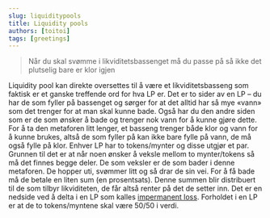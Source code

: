 ```yaml
---
slug: liquiditypools
title: Liquidity pools
authors: [toitoi]
tags: [greetings]
---
```


> Når du skal svømme i likviditetsbassenget må du passe på så ikke det plutselig bare er klor igjen

Liquidity pool kan direkte oversettes til å være et likviditetsbasseng som faktisk er et ganske treffende ord for hva LP er. Det er to sider av en LP – du har de som fyller på bassenget og sørger for at det alltid har så mye «vann» som det trenger for at man skal kunne bade. Også har du den andre siden som er de som ønsker å bade og trenger nok vann for å kunne gjøre dette. For å ta den metaforen litt lenger, et basseng trenger både klor og vann for å kunne brukes, altså de som fyller på kan ikke bare fylle på vann, de må også fylle på klor. Enhver LP har to tokens/mynter og disse utgjør et par. Grunnen til det er at når noen ønsker å veksle mellom to mynter/tokens så må det finnes begge deler. De som veksler er de som bader i denne metaforen. De hopper uti, svømmer litt og så drar de sin vei. For å få bade må de betale en liten sum (en prosentsats). Denne summen blir distribuert til de som tilbyr likviditeten, de får altså renter på det de setter inn. Det er en nedside ved å delta i en LP som kalles [impermanent loss](./impermanent-loss). Forholdet i en LP er at de to tokens/myntene skal være 50/50 i verdi.


